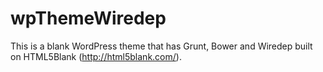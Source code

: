 # wpThemeWiredep
This is a blank WordPress theme that has Grunt, Bower and Wiredep built on HTML5Blank (http://html5blank.com/).
